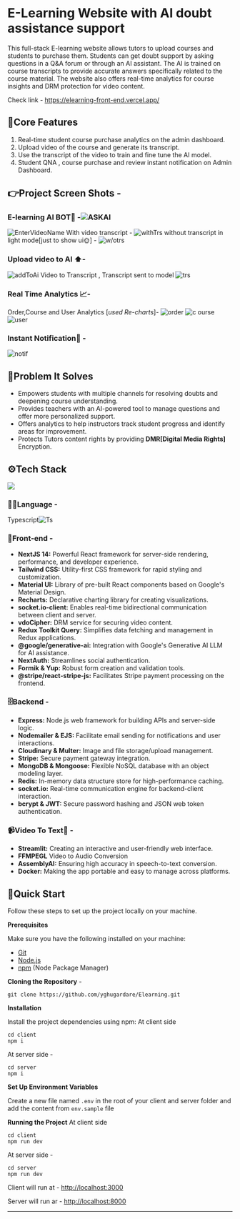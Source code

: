# E-Learning Website with AI doubt assistance support

This full-stack E-learning website allows tutors to upload courses and students to purchase them. Students can get doubt support by asking questions in a Q&A forum or through an AI assistant. The AI is trained on course transcripts to provide accurate answers specifically related to the course material. The website also offers real-time analytics for course insights and DRM protection for video content.

Check link - https://elearning-front-end.vercel.app/

## 🔋Core Features

1.  Real-time student course purchase analytics on the admin dashboard.
2.  Upload video of the course and generate its transcript.
3.  Use the transcript of the video to train and fine tune the AI model.
4.  Student QNA , course purchase and review instant notification on Admin Dashboard.

## 👉Project Screen Shots -

### E-learning AI BOT🤖 -![ASKAI](https://github.com/yghugardare/Elearning/assets/117991996/28c98cab-d59e-47bd-a7be-236be0afabc9)

![EnterVideoName](https://github.com/yghugardare/Elearning/assets/117991996/fc4e52e0-c735-48e7-8a1b-ffe70d7698ea)
With video transcript -
![withTrs](https://github.com/yghugardare/Elearning/assets/117991996/72e3a468-5f13-4025-9a3d-aa35610ba450)
without transcript in light mode[just to show ui🌞] -
![w/otrs](https://github.com/yghugardare/Elearning/assets/117991996/7815ad92-59bf-417f-bf65-d42beda142d5)

### Upload video to AI ⬆️-

![addToAi](https://github.com/yghugardare/Elearning/assets/117991996/5b0a643d-6c27-4416-9ab6-533082bad44b)
Video to Transcript , Transcript sent to model
![trs](https://github.com/yghugardare/Elearning/assets/117991996/5af55374-79f4-4b2a-8233-3e8c243b2a8b)

### Real Time Analytics 📈-

Order,Course and User Analytics [*used Re-charts*]-
![order](https://github.com/yghugardare/Elearning/assets/117991996/fae6490f-60b4-4816-b362-00ff3b9f25bb)
![c ourse](https://github.com/yghugardare/Elearning/assets/117991996/2e46a18d-98a8-42dc-9f22-d7851ccbdfa0)
![user](https://github.com/yghugardare/Elearning/assets/117991996/ae648336-6729-4a99-b7df-7317e61757eb)

### Instant Notification🔔 -

![notif](https://github.com/yghugardare/Elearning/assets/117991996/65eca2e6-052b-418a-b16a-c574a09e3f61)

## 🎯Problem It Solves

- Empowers students with multiple channels for resolving doubts and deepening course understanding.
- Provides teachers with an AI-powered tool to manage questions and offer more personalized support.
- Offers analytics to help instructors track student progress and identify areas for improvement.
- Protects Tutors content rights by providing **DMR[Digital Media Rights]** Encryption.

## ⚙️Tech Stack

<img src="https://skillicons.dev/icons?i=nextjs,redux,materialui,tailwind,vercel,ts,express,mongo,redis,docker" />

### 🧑‍💻Language -

Typescript![Ts](https://img.shields.io/badge/-TypeScript-blue?logo=typescript&logoColor=white)

### 🎨Front-end -

- **NextJS 14:** Powerful React framework for server-side rendering, performance, and developer experience.
- **Tailwind CSS:** Utility-first CSS framework for rapid styling and customization.
- **Material UI:** Library of pre-built React components based on Google's Material Design.
- **Recharts:** Declarative charting library for creating visualizations.
- **socket.io-client:** Enables real-time bidirectional communication between client and server.
- **vdoCipher:** DRM service for securing video content.
- **Redux Toolkit Query:** Simplifies data fetching and management in Redux applications.
- **@google/generative-ai:** Integration with Google's Generative AI LLM for AI assistance.
- **NextAuth:** Streamlines social authentication.
- **Formik & Yup:** Robust form creation and validation tools.
- **@stripe/react-stripe-js:** Facilitates Stripe payment processing on the frontend.

### 🗄️Backend -

- **Express:** Node.js web framework for building APIs and server-side logic.
- **Nodemailer & EJS:** Facilitate email sending for notifications and user interactions.
- **Cloudinary & Multer:** Image and file storage/upload management.
- **Stripe:** Secure payment gateway integration.
- **MongoDB & Mongoose:** Flexible NoSQL database with an object modeling layer.
- **Redis:** In-memory data structure store for high-performance caching.
- **socket.io:** Real-time communication engine for backend-client interaction.
- **bcrypt & JWT:** Secure password hashing and JSON web token authentication.

### 📹Video To Text📜 -

- **Streamlit:** Creating an interactive and user-friendly web interface.
- **FFMPEGL** Video to Audio Conversion
- **AssemblyAI:** Ensuring high accuracy in speech-to-text conversion.
- **Docker:** Making the app portable and easy to manage across platforms.

## 🤸Quick Start

Follow these steps to set up the project locally on your machine.

**Prerequisites**

Make sure you have the following installed on your machine:

- [Git](https://git-scm.com/)
- [Node.js](https://nodejs.org/en)
- [npm](https://www.npmjs.com/) (Node Package Manager)

**Cloning the Repository** -

    git clone https://github.com/yghugardare/Elearning.git

**Installation**

Install the project dependencies using npm:
At client side

    cd client
    npm i

At server side -

    cd server
    npm i

**Set Up Environment Variables**

Create a new file named `.env` in the root of your client and server folder and add the content from `env.sample` file

**Running the Project**
At client side

    cd client
    npm run dev

At server side -

    cd server
    npm run dev

Client will run at - [http://localhost:3000](http://localhost:3000/)

Server will run ar - [http://localhost:8000](http://localhost:8000/)

---
